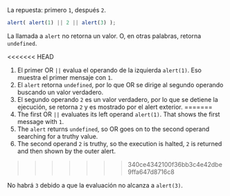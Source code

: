 La repuesta: primero `1`, después `2`.

```js run
alert( alert(1) || 2 || alert(3) );
```

La llamada a `alert` no retorna un valor. O, en otras palabras, retorna `undefined`.

<<<<<<< HEAD
1. El primer OR `||` evalua el operando de la izquierda `alert(1)`. Eso muestra el primer mensaje con `1`.
2. El `alert` retorna `undefined`, por lo que OR se dirige al segundo operando buscando un valor verdadero.
3. El segundo operando `2` es un valor verdadero, por lo que se detiene la ejecución, se retorna `2` y es mostrado por el alert exterior.
=======
1. The first OR `||` evaluates its left operand `alert(1)`. That shows the first message with `1`.
2. The `alert` returns `undefined`, so OR goes on to the second operand searching for a truthy value.
3. The second operand `2` is truthy, so the execution is halted, `2` is returned and then shown by the outer alert.
>>>>>>> 340ce4342100f36bb3c4e42dbe9ffa647d8716c8

No habrá `3` debido a que la evaluación no alcanza a `alert(3)`.
